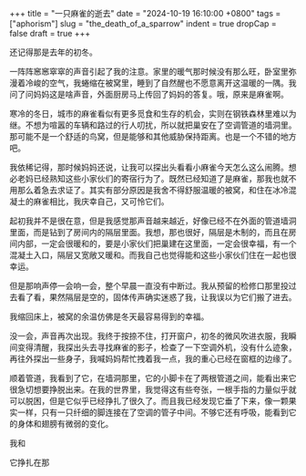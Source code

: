 +++
title = "一只麻雀的逝去"
date = "2024-10-19 16:10:00 +0800"
tags = ["aphorism"]
slug = "the_death_of_a_sparrow"
indent = true
dropCap = false
draft = true
+++

还记得那是去年的初冬。

一阵阵窸窸窣窣的声音引起了我的注意。家里的暖气那时候没有那么旺，卧室里弥漫着冷峻的空气，我蜷缩在被窝里，睡到了自然醒也不愿意离开这温暖的一隅。我问了问妈妈这是啥声音，外面厨房马上传回了妈妈的答复。哦，原来是麻雀啊。

寒冷的冬日，城市的麻雀看似有更多觅食和生存的机会，实则在钢铁森林里难以为继。不想为喧嚣的车辆和路过的行人叨扰，所以就把巢安在了空调管道的墙洞里。那可能不是一个舒适的鸟窝，但是能够和其他威胁保持距离。也是一个不错的地方吧。

我依稀记得，那时候妈妈还说，让我可以探出头看看小麻雀今天怎么这么闹腾。想必老妈已经熟知这些小家伙们的寄宿行为了。既然已经知道了是麻雀，那我也就不用那么着急去求证了。其实有部分原因是我舍不得舒服温暖的被窝，和住在冰冷混凝土的麻雀相比，我庆幸自己，又可怜它们。

起初我并不是很在意，但是我感觉那声音越来越近，好像已经不在外面的管道墙洞里面，而是钻到了房间内的隔层里面。我想，那也很好，隔层是木制的，而且在房间内部，一定会很暖和的，要是小家伙们把巢建在这里面，一定会很幸福，有一个混凝土入口，隔层又宽敞又暖和。而我自己也觉得能和这些小家伙们住在一起也很幸运。

但是那响声停一会响一会，整个早晨一直没有中断过。我从预留的检修口那里投过去看了看，果然隔层是空的，固体传声确实迷惑了我，让我误以为它们搬了进去。

我缩回床上，被窝的余温仿佛是冬天最容易得到的幸福。

没一会，声音再次出现。我终于按捺不住，打开窗户，初冬的微风吹进衣服，我瞬间变得清醒，我探出头去寻找麻雀的影子，检查了一下空调外机，没有什么迹象，再往外探出一些身子，我喊妈妈帮忙拽着我一点，我的重心已经在窗框的边缘了。

顺着管道，我看到了它，在墙洞那里，它的小脚卡在了两根管道之间，能看出来它很急切想要挣脱出来。在我的世界里，我觉得这有些夸张，一根手指的力量似乎就可以脱困，但是它似乎已经挣扎了很久了。而且我已经发现它垂了下来，像一颗果实一样，只有一只纤细的脚连接在了空调的管子中间。不够它还有呼吸，能看到它的身体和翅膀有微弱的变化。

我和

它挣扎在那


